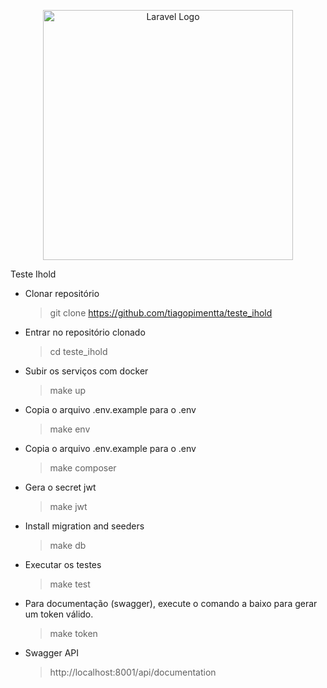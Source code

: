 <p align="center"><a href="https://laravel.com" target="_blank"><img src="https://raw.githubusercontent.com/laravel/art/master/logo-lockup/5%20SVG/2%20CMYK/1%20Full%20Color/laravel-logolockup-cmyk-red.svg" width="400" alt="Laravel Logo"></a></p>

Teste Ihold


- Clonar repositório
  >git clone https://github.com/tiagopimentta/teste_ihold


- Entrar no repositório clonado
  >cd teste_ihold


- Subir os serviços com docker
  >make up

- Copia o arquivo .env.example para o .env
  >make env

- Copia o arquivo .env.example para o .env
  >make composer
 
- Gera o secret jwt
  >make jwt

- Install migration and seeders
  >make db

- Executar os testes
  >make test

- Para documentação (swagger), execute o comando a baixo para gerar um token válido. 
  >make token

- Swagger API
  >http://localhost:8001/api/documentation
